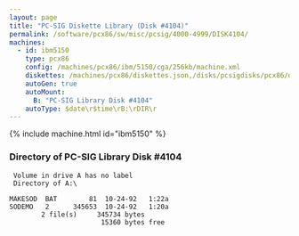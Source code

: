 ```yaml
---
layout: page
title: "PC-SIG Diskette Library (Disk #4104)"
permalink: /software/pcx86/sw/misc/pcsig/4000-4999/DISK4104/
machines:
  - id: ibm5150
    type: pcx86
    config: /machines/pcx86/ibm/5150/cga/256kb/machine.xml
    diskettes: /machines/pcx86/diskettes.json,/disks/pcsigdisks/pcx86/diskettes.json
    autoGen: true
    autoMount:
      B: "PC-SIG Library Disk #4104"
    autoType: $date\r$time\rB:\rDIR\r
---
```


{% include machine.html id="ibm5150" %}

### Directory of PC-SIG Library Disk #4104

     Volume in drive A has no label
     Directory of A:\

    MAKESOD  BAT        81  10-24-92   1:22a
    SODEMO   2      345653  10-24-92   1:20a
            2 file(s)     345734 bytes
                           15360 bytes free
